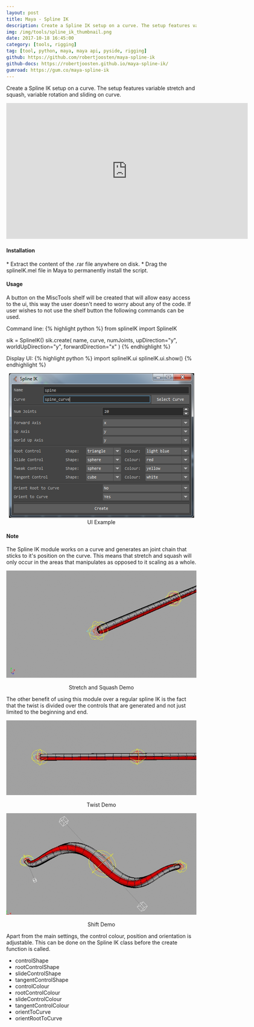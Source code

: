 ```yaml
---
layout: post
title: Maya - Spline IK
description: Create a Spline IK setup on a curve. The setup features variable stretch and squash, variable rotation and sliding on curve.
img: /img/tools/spline_ik_thumbnail.png
date: 2017-10-18 16:45:00
category: [tools, rigging]
tag: [tool, python, maya, maya api, pyside, rigging]
github: https://github.com/robertjoosten/maya-spline-ik
github-docs: https://robertjoosten.github.io/maya-spline-ik/
gumroad: https://gum.co/maya-spline-ik
---
```

<p class="justify">Create a Spline IK setup on a curve. The setup features variable stretch and squash, variable rotation and sliding on curve.</p>

<p align="center"><iframe width="640" height="360" src="https://www.youtube.com/embed/I-Uf-kqoFgo" title="YouTube video player" frameborder="0" allow="accelerometer; autoplay; clipboard-write; encrypted-media; gyroscope; picture-in-picture" allowfullscreen></iframe></p> 

<h4>Installation</h4> 
* Extract the content of the .rar file anywhere on disk.
* Drag the splineIK.mel file in Maya to permanently install the script.

<h4>Usage</h4> 
<p class="justify">A button on the MiscTools shelf will be created that will allow easy access to the ui, this way the user doesn't need to worry about any of the code. If user wishes to not use the shelf button the following commands can be used.</p>

Command line:
{% highlight python %}
from splineIK import SplineIK

sik = SplineIK()
sik.create(
    name,
    curve,
    numJoints,
    upDirection="y", 
    worldUpDirection="y", 
    forwardDirection="x"
)
{% endhighlight %}

Display UI:
{% highlight python %}
import splineIK.ui
splineIK.ui.show()
{% endhighlight %}

<p class="caption" align="center"><img src="/img/tools/spline_ik_ui.png"/><br/>UI Example</p>

<h4>Note</h4> 
<p class="justify">The Spline IK module works on a curve and generates an joint chain that sticks to it's position on the curve. This means that stretch and squash will only occur in the areas that manipulates as opposed to it scaling as a whole.</p>
<p align="center"><img class="col three" src="/img/tools/spline_ik_stretch_squash.gif"/></p>
<p class="caption" align="center">Stretch and Squash Demo</p>

<p class="justify">The other benefit of using this module over a regular spline IK is the fact that the twist is divided over the controls that are generated and not just limited to the beginning and end.</p>
<p align="center"><img class="col three" src="/img/tools/spline_ik_partial_twist.gif"/></p>
<p class="caption" align="center">Twist Demo</p>
<p align="center"><img class="col three" src="/img/tools/spline_ik_shift.gif"/></p>
<p class="caption" align="center">Shift Demo</p>

<p class="justify">Apart from the main settings, the control colour, position and orientation is adjustable. This can be done on the Spline IK class before the create function is called.</p>
<ul>
 	<li>controlShape</li>
 	<li>rootControlShape</li>
 	<li>slideControlShape</li>
 	<li>tangentControlShape</li>
 	<li>controlColour</li>
 	<li>rootControlColour</li>
 	<li>slideControlColour</li>
 	<li>tangentControlColour</li>
 	<li>orientToCurve</li>
 	<li>orientRootToCurve</li>
</ul>